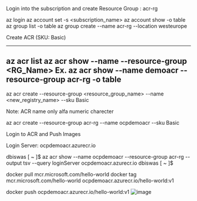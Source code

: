 
Login into the subscription and create Resource Group : acr-rg

az login
az account set -s <subscription_name>
 az account show -o table
az group list -o table 
az group create --name acr-rg --location westeurope

Create ACR (SKU: Basic)

---
az acr list
az acr show --name <registry-name> --resource-group <RG_Name>
Ex.
az acr show --name demoacr --resource-group acr-rg -o table 
---

az acr create --resource-group <resource_group_name> --name <new_registry_name> --sku Basic

Note: ACR name only alfa numeric charecter 

az acr create --resource-group acr-rg --name ocpdemoacr --sku Basic


Login to ACR and Push Images

Login Server: ocpdemoacr.azurecr.io

dbiswas [ ~ ]$ az acr show --name ocpdemoacr --resource-group acr-rg --output tsv --query loginServer
ocpdemoacr.azurecr.io
dbiswas [ ~ ]$ 



docker pull mcr.microsoft.com/hello-world
docker tag mcr.microsoft.com/hello-world ocpdemoacr.azurecr.io/hello-world:v1

docker push ocpdemoacr.azurecr.io/hello-world:v1 ![image](https://github.com/deba1275/learnazure/assets/140979881/d9c82444-e324-401a-8524-b81a46af6b37)
